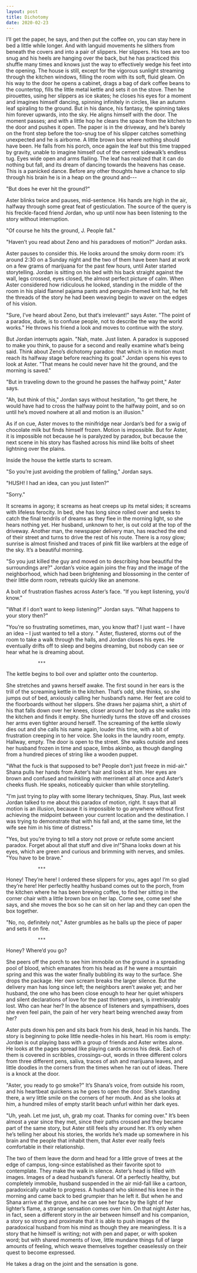 ```yaml
---
layout: post
title: Dichotomy
date: 2020-02-23
---
```


I’ll get the paper, he says, and then put the coffee on, you can stay here in bed a little while longer. And with languid movements he slithers from beneath the covers and into a pair of slippers. Her slippers. His toes are too snug and his heels are hanging over the back, but he has practiced this shuffle many times and knows just the way to effectively wedge his feet into the opening.
The house is still, except for the vigorous sunlight streaming through the kitchen windows, filling the room with its soft, fluid gleam. On his way to the door he opens a cabinet, drags a bag of dark coffee beans to the countertop, fills the little metal kettle and sets it on the stove. Then he pirouettes, using her slippers as ice skates; he closes his eyes for a moment and imagines himself dancing, spinning infinitely in circles, like an autumn leaf spiraling to the ground. But in his dance, his fantasy, the spinning takes him forever upwards, into the sky. He aligns himself with the door. The moment passes; and with a little hop he clears the space from the kitchen to the door and pushes it open.
The paper is in the driveway, and he’s barely on the front step before the too-snug toe of his slipper catches something unexpected and he is airborne. A little brown box where nothing should have been. He falls from his porch, once again the leaf but this time trapped by gravity, unable to imagine himself out of the cement sidewalk’s endless tug. Eyes wide open and arms flailing. The leaf has realized that it can do nothing but fall, and its dream of dancing towards the heavens has cease. This is a panicked dance. Before any other thoughts have a chance to slip through his brain he is in a heap on the ground and---

"But does he ever hit the ground?"

Aster blinks twice and pauses, mid-sentence. His hands are high in the air, halfway through some great feat of gesticulation. The source of the query is his freckle-faced friend Jordan, who up until now has been listening to the story without interruption.

"Of course he hits the ground, J. People fall."

"Haven’t you read about Zeno and his paradoxes of motion?" Jordan asks.

Aster pauses to consider this. He looks around the smoky dorm room: it’s around 2:30 on a Sunday night and the two of them have been hard at work on a few grams of marijuana for the past few hours, until Aster started storytelling. Jordan is sitting on his bed with his back straight against the wall, legs crossed, eyes closed, the almost perfect picture of calm. When Aster considered how ridiculous he looked, standing in the middle of the room in his plaid flannel pajama pants and penguin-themed knit hat, he felt the threads of the story he had been weaving begin to waver on the edges of his vision.

"Sure, I’ve heard about Zeno, but that‘s irrelevant!" says Aster. "The point of a paradox, dude, is to confuse people, not to describe the way the world works." He throws his friend a look and moves to continue with the story.

But Jordan interrupts again. "Nah, mate. Just listen. A paradox is supposed to make you think, to pause for a second and really examine what’s being said. Think about Zeno’s dichotomy paradox: that which is in motion must reach its halfway stage before reaching its goal." Jordan opens his eyes to look at Aster. "That means he could never have hit the ground, and the morning is saved."

"But in traveling down to the ground he passes the halfway point," Aster says.

"Ah, but think of this," Jordan says without hesitation, "to get there, he would have had to cross the halfway point to the halfway point, and so on until he’s moved nowhere at all and motion is an illusion."

As if on cue, Aster moves to the minifridge near Jordan’s bed for a swig of chocolate milk but finds himself frozen. Motion is impossible. But for Aster, it is impossible not because he is paralyzed by paradox, but because the next scene in his story has flashed across his mind like bolts of sheet lightning over the plains.

Inside the house the kettle starts to scream.

"So you’re just avoiding the problem of falling," Jordan says.

"HUSH! I had an idea, can you just listen?"

"Sorry."

It screams in agony; it screams as heat creeps up its metal sides; it screams with lifeless ferocity. In bed, she has long since rolled over and seeks to catch the final tendrils of dreams as they flee in the morning light, so she hears nothing yet. Her husband, unknown to her, is out cold at the top of the driveway. Another man, the newspaper delivery man, has reached the end of their street and turns to drive the rest of his route. There is a rosy glow; sunrise is almost finished and traces of pink flit like warblers at the edge of the sky. It’s a beautiful morning.

"So you just killed the guy and moved on to describing how beautiful the surroundings are?" Jordan’s voice again joins the fray and the image of the neighborhood, which had been brightening and blossoming in the center of their little dorm room, retreats quickly like an anemone.

A bolt of frustration flashes across Aster’s face. "If you kept listening, you’d know."

"What if I don’t want to keep listening?" Jordan says. "What happens to your story then?"

"You’re so frustrating sometimes, man, you know that? I just want – I have an idea – I just wanted to tell a story. " Aster, flustered, storms out of the room to take a walk through the halls, and Jordan closes his eyes. He eventually drifts off to sleep and begins dreaming, but nobody can see or hear what he is dreaming about.

				***

The kettle begins to boil over and splatter onto the countertop.

She stretches and yawns herself awake. The first sound in her ears is the trill of the screaming kettle in the kitchen. That’s odd, she thinks, so she jumps out of bed, anxiously calling her husband’s name. Her feet are cold to the floorboards without her slippers. She draws her pajama shirt, a shirt of his that falls down over her knees, closer around her body as she walks into the kitchen and finds it empty. She hurriedly turns the stove off and crosses her arms even tighter around herself. The screaming of the kettle slowly dies out and she calls his name again, louder this time, with a bit of frustration creeping in to her voice. She looks in the laundry room, empty. Hallway, empty. The door is open to the street.
She walks outside and sees her husband frozen in time and space, limbs akimbo, as though dangling from a hundred pieces of string like a wooden puppet.

"What the fuck is that supposed to be? People don’t just freeze in mid-air." Shana pulls her hands from Aster’s hair and looks at him. Her eyes are brown and confused and twinkling with merriment all at once and Aster’s cheeks flush. He speaks, noticeably quicker than while storytelling.

"I’m just trying to play with some literary techniques, Shay. Plus, last week Jordan talked to me about this paradox of motion, right. It says that all motion is an illusion, because it is impossible to go anywhere without first achieving the midpoint between your current location and the destination. I was trying to demonstrate that with his fall and, at the same time, let the wife see him in his time of distress."

"Yes, but you’re trying to tell a story not prove or refute some ancient paradox. Forget about all that stuff and dive in!"Shana looks down at his eyes, which are green and curious and brimming with nerves, and smiles. "You have to be brave."

				***

Honey! They’re here! I ordered these slippers for you, ages ago! I’m so glad they’re here!
Her perfectly healthy husband comes out to the porch, from the kitchen where he has been brewing coffee, to find her sitting in the corner chair with a little brown box on her lap. Come see, come see! she says, and she moves the box so he can sit on her lap and they can open the box together.

"No, no, definitely not," Aster grumbles as he balls up the piece of paper and sets it on fire.

				***

Honey? Where’d you go?

She peers off the porch to see him immobile on the ground in a spreading pool of blood, which emanates from his head as if he were a mountain spring and this was the water finally bubbling its way to the surface. She drops the package. Her own scream breaks the larger silence. But the delivery man has long since left; the neighbors aren’t awake yet; and her husband, the one who has been close enough to hear her quiet whispers and silent declarations of love for the past thirteen years, is irretrievably lost. Who can hear her? In the absence of listeners and sympathisers, does she even feel pain, the pain of her very heart being wrenched away from her?

Aster puts down his pen and sits back from his desk, head in his hands. The story is beginning to poke little needle-holes in his heart. His room is empty: Jordan is out playing bass with a group of friends and Aster writes alone. He looks at the pages spread like playing cards across his desk. Each of them is covered in scribbles, crossings-out, words in three different colors from three different pens, saliva, traces of ash and marijuana leaves, and little doodles in the corners from the times when he ran out of ideas.
There is a knock at the door.

"Aster, you ready to go smoke?" It’s Shana’s voice, from outside his room, and his heartbeat quickens as he goes to open the door. She’s standing there, a wry little smile on the corners of her mouth. And as she looks at him, a hundred miles of empty starlit beach unfurl within her dark eyes.

"Uh, yeah. Let me just, uh, grab my coat. Thanks for coming over." It’s been almost a year since they met, since their paths crossed and they became part of the same story, but Aster still feels shy around her. It’s only when he’s telling her about his stories, the worlds he’s made up somewhere in his brain and the people that inhabit them, that Aster ever really feels comfortable in their relationship.

The two of them leave the dorm and head for a little grove of trees at the edge of campus, long-since established as their favorite spot to contemplate. They make the walk in silence. Aster’s head is filled with images. Images of a dead husband’s funeral. Of a perfectly healthy, but completely immobile, husband suspended in the air mid-fall like a cartoon, paradoxically unable to progress. A husband who skinned his knee in the morning and came back to bed grumpier than he left it. But when he and Shana arrive at the grove, and he can see her face by the light of her lighter’s flame, a strange sensation comes over him. On that night Aster has, in fact, seen a different story in the air between himself and his companion, a story so strong and proximate that it is able to push images of the paradoxical husband from his mind as though they are meaningless. It is a story that he himself is writing; not with pen and paper, or with spoken word; but with shared moments of love, little mundane things full of large amounts of feeling, which weave themselves together ceaselessly on their quest to become expressed.

He takes a drag on the joint and the sensation is gone.

